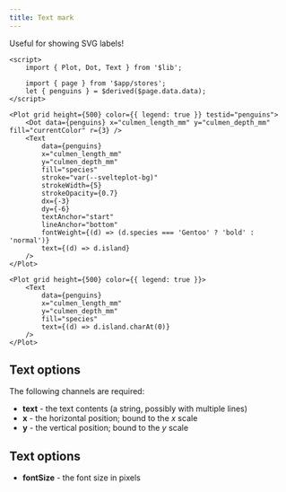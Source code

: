```yaml
---
title: Text mark
---
```


Useful for showing SVG labels!

```svelte live
<script>
    import { Plot, Dot, Text } from '$lib';

    import { page } from '$app/stores';
    let { penguins } = $derived($page.data.data);
</script>

<Plot grid height={500} color={{ legend: true }} testid="penguins">
    <Dot data={penguins} x="culmen_length_mm" y="culmen_depth_mm" fill="currentColor" r={3} />
    <Text
        data={penguins}
        x="culmen_length_mm"
        y="culmen_depth_mm"
        fill="species"
        stroke="var(--svelteplot-bg)"
        strokeWidth={5}
        strokeOpacity={0.7}
        dx={-3}
        dy={-6}
        textAnchor="start"
        lineAnchor="bottom"
        fontWeight={(d) => (d.species === 'Gentoo' ? 'bold' : 'normal')}
        text={(d) => d.island}
    />
</Plot>
```

```svelte
<Plot grid height={500} color={{ legend: true }}>
    <Text
        data={penguins}
        x="culmen_length_mm"
        y="culmen_depth_mm"
        fill="species"
        text={(d) => d.island.charAt(0)}
    />
</Plot>
```

## Text options

The following channels are required:

-   **text** - the text contents (a string, possibly with multiple lines)
-   **x** - the horizontal position; bound to the _x_ scale
-   **y** - the vertical position; bound to the _y_ scale

## Text options

-   **fontSize** - the font size in pixels

